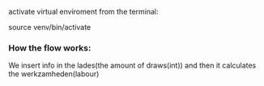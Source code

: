 activate virtual enviroment from the terminal:

source venv/bin/activate

### How the flow works:
We insert info in the lades(the amount of draws(int)) and then it calculates the 
werkzamheden(labour)